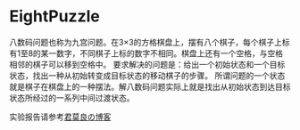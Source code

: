 # EightPuzzle
八数码问题也称为九宫问题。在3×3的方格棋盘上，摆有八个棋子，每个棋子上标有1至8的某一数字，不同棋子上标的数字不相同。棋盘上还有一个空格，与空格相邻的棋子可以移到空格中。 要求解决的问题是：给出一个初始状态和一个目标状态，找出一种从初始转变成目标状态的移动棋子的步骤。 所谓问题的一个状态就是棋子在棋盘上的一种摆法。解八数码问题实际上就是找出从初始状态到达目标状态所经过的一系列中间过渡状态。

实验报告请参考[君莫良の博客](https://coderzqy.github.io/2021/02/11/%E5%85%AB%E6%95%B0%E7%A0%81/#more)
